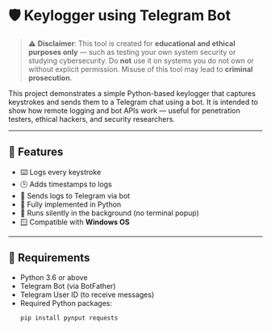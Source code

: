 # 🛡️ Keylogger using Telegram Bot

> ⚠️ **Disclaimer**: This tool is created for **educational and ethical purposes only** — such as testing your own system security or studying cybersecurity. Do **not** use it on systems you do not own or without explicit permission. Misuse of this tool may lead to **criminal prosecution**.

This project demonstrates a simple Python-based keylogger that captures keystrokes and sends them to a Telegram chat using a bot. It is intended to show how remote logging and bot APIs work — useful for penetration testers, ethical hackers, and security researchers.

---

## 🎯 Features

- ⌨️ Logs every keystroke
- 🕒 Adds timestamps to logs
- 📩 Sends logs to Telegram via bot
- 🐍 Fully implemented in Python
- 🧊 Runs silently in the background (no terminal popup)
- 🪟 Compatible with **Windows OS**

---

## 🔧 Requirements

- Python 3.6 or above
- Telegram Bot (via BotFather)
- Telegram User ID (to receive messages)
- Required Python packages:
  ```bash
  pip install pynput requests
